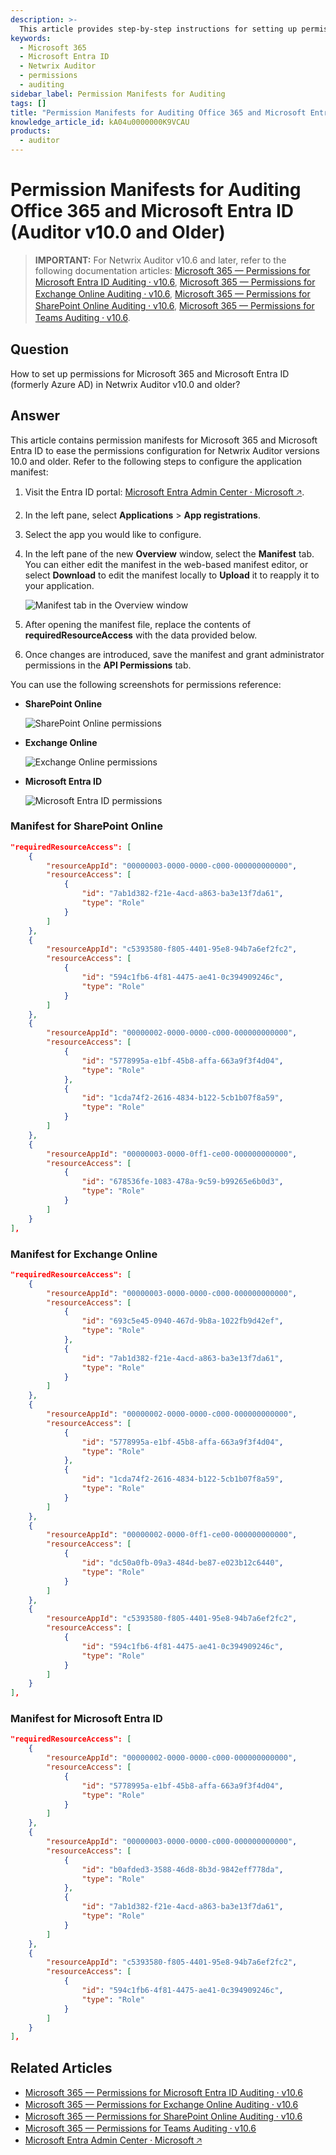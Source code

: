 ```yaml
---
description: >-
  This article provides step-by-step instructions for setting up permissions for Microsoft 365 and Microsoft Entra ID in Netwrix Auditor v10.0 and older.
keywords:
  - Microsoft 365
  - Microsoft Entra ID
  - Netwrix Auditor
  - permissions
  - auditing
sidebar_label: Permission Manifests for Auditing
tags: []
title: "Permission Manifests for Auditing Office 365 and Microsoft Entra ID (Auditor v10.0 and Older)"
knowledge_article_id: kA04u0000000K9VCAU
products:
  - auditor
---
```


# Permission Manifests for Auditing Office 365 and Microsoft Entra ID (Auditor v10.0 and Older)

> **IMPORTANT:** For Netwrix Auditor v10.6 and later, refer to the following documentation articles: [Microsoft 365 — Permissions for Microsoft Entra ID Auditing ⸱ v10.6](/docs/auditor/10.8/configuration/microsoft365/microsoftentraid/permissions), [Microsoft 365 — Permissions for Exchange Online Auditing ⸱ v10.6](/docs/auditor/10.8/configuration/microsoft365/exchangeonline/permissions), [Microsoft 365 — Permissions for SharePoint Online Auditing ⸱ v10.6](/docs/auditor/10.8/configuration/microsoft365/sharepointonline/permissions), [Microsoft 365 — Permissions for Teams Auditing ⸱ v10.6](/docs/auditor/10.8/configuration/microsoft365/teams/permissions).

## Question

How to set up permissions for Microsoft 365 and Microsoft Entra ID (formerly Azure AD) in Netwrix Auditor v10.0 and older?

## Answer

This article contains permission manifests for Microsoft 365 and Microsoft Entra ID to ease the permissions configuration for Netwrix Auditor versions 10.0 and older. Refer to the following steps to configure the application manifest:

1. Visit the Entra ID portal: [Microsoft Entra Admin Center ⸱ Microsoft 🡥](https://entra.microsoft.com).
2. In the left pane, select **Applications** > **App registrations**.
3. Select the app you would like to configure.
4. In the left pane of the new **Overview** window, select the **Manifest** tab. You can either edit the manifest in the web-based manifest editor, or select **Download** to edit the manifest locally to **Upload** it to reapply it to your application.

   ![Manifest tab in the Overview window](./images/servlet_image_31a741be3a3d.png)

5. After opening the manifest file, replace the contents of **requiredResourceAccess** with the data provided below.
6. Once changes are introduced, save the manifest and grant administrator permissions in the **API Permissions** tab.

You can use the following screenshots for permissions reference:

- **SharePoint Online**

  ![SharePoint Online permissions](./images/servlet_image_b88c6cd43443.png)

- **Exchange Online**

  ![Exchange Online permissions](./images/servlet_image_a59a6a87d3a0.png)

- **Microsoft Entra ID**

  ![Microsoft Entra ID permissions](./images/servlet_image_bcb70814f4ea.png)

### Manifest for SharePoint Online

```json
"requiredResourceAccess": [
    {
        "resourceAppId": "00000003-0000-0000-c000-000000000000",
        "resourceAccess": [
            {
                "id": "7ab1d382-f21e-4acd-a863-ba3e13f7da61",
                "type": "Role"
            }
        ]
    },
    {
        "resourceAppId": "c5393580-f805-4401-95e8-94b7a6ef2fc2",
        "resourceAccess": [
            {
                "id": "594c1fb6-4f81-4475-ae41-0c394909246c",
                "type": "Role"
            }
        ]
    },
    {
        "resourceAppId": "00000002-0000-0000-c000-000000000000",
        "resourceAccess": [
            {
                "id": "5778995a-e1bf-45b8-affa-663a9f3f4d04",
                "type": "Role"
            },
            {
                "id": "1cda74f2-2616-4834-b122-5cb1b07f8a59",
                "type": "Role"
            }
        ]
    },
    {
        "resourceAppId": "00000003-0000-0ff1-ce00-000000000000",
        "resourceAccess": [
            {
                "id": "678536fe-1083-478a-9c59-b99265e6b0d3",
                "type": "Role"
            }
        ]
    }
],
```

### Manifest for Exchange Online

```json
"requiredResourceAccess": [
    {
        "resourceAppId": "00000003-0000-0000-c000-000000000000",
        "resourceAccess": [
            {
                "id": "693c5e45-0940-467d-9b8a-1022fb9d42ef",
                "type": "Role"
            },
            {
                "id": "7ab1d382-f21e-4acd-a863-ba3e13f7da61",
                "type": "Role"
            }
        ]
    },
    {
        "resourceAppId": "00000002-0000-0000-c000-000000000000",
        "resourceAccess": [
            {
                "id": "5778995a-e1bf-45b8-affa-663a9f3f4d04",
                "type": "Role"
            },
            {
                "id": "1cda74f2-2616-4834-b122-5cb1b07f8a59",
                "type": "Role"
            }
        ]
    },
    {
        "resourceAppId": "00000002-0000-0ff1-ce00-000000000000",
        "resourceAccess": [
            {
                "id": "dc50a0fb-09a3-484d-be87-e023b12c6440",
                "type": "Role"
            }
        ]
    },
    {
        "resourceAppId": "c5393580-f805-4401-95e8-94b7a6ef2fc2",
        "resourceAccess": [
            {
                "id": "594c1fb6-4f81-4475-ae41-0c394909246c",
                "type": "Role"
            }
        ]
    }
],
```

### Manifest for Microsoft Entra ID

```json
"requiredResourceAccess": [
    {
        "resourceAppId": "00000002-0000-0000-c000-000000000000",
        "resourceAccess": [
            {
                "id": "5778995a-e1bf-45b8-affa-663a9f3f4d04",
                "type": "Role"
            }
        ]
    },
    {
        "resourceAppId": "00000003-0000-0000-c000-000000000000",
        "resourceAccess": [
            {
                "id": "b0afded3-3588-46d8-8b3d-9842eff778da",
                "type": "Role"
            },
            {
                "id": "7ab1d382-f21e-4acd-a863-ba3e13f7da61",
                "type": "Role"
            }
        ]
    },
    {
        "resourceAppId": "c5393580-f805-4401-95e8-94b7a6ef2fc2",
        "resourceAccess": [
            {
                "id": "594c1fb6-4f81-4475-ae41-0c394909246c",
                "type": "Role"
            }
        ]
    }
],
```

## Related Articles

- [Microsoft 365 — Permissions for Microsoft Entra ID Auditing ⸱ v10.6](/docs/auditor/10.8/configuration/microsoft365/microsoftentraid/permissions)
- [Microsoft 365 — Permissions for Exchange Online Auditing ⸱ v10.6](/docs/auditor/10.8/configuration/microsoft365/exchangeonline/permissions)
- [Microsoft 365 — Permissions for SharePoint Online Auditing ⸱ v10.6](/docs/auditor/10.8/configuration/microsoft365/sharepointonline/permissions)
- [Microsoft 365 — Permissions for Teams Auditing ⸱ v10.6](/docs/auditor/10.8/configuration/microsoft365/teams/permissions)
- [Microsoft Entra Admin Center ⸱ Microsoft 🡥](https://entra.microsoft.com)